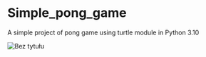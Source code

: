 # Simple_pong_game
A simple project of pong game using turtle module in Python 3.10

![Bez tytułu](https://user-images.githubusercontent.com/102676304/178402778-9e2f9026-fb86-4d23-a1c1-168ae880e6dc.png)
